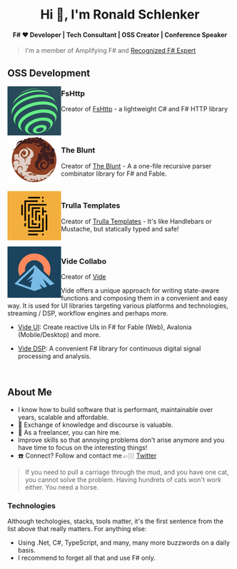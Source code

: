<h1 align="center">Hi 👋, I'm Ronald Schlenker</h1>
<h4 align="center">F# ❤️ Developer | Tech Consultant | OSS Creator | Conference Speaker</h4>

> I'm a member of Amplifying F# and [Recognized F# Expert](https://foundation.fsharp.org/results_applied_fsharp_2019)

## OSS Development

<img src='./img/FsHttp_logo.png' alt='logo' width='120' align="left" />

### FsHttp

Creator of [FsHttp](https://github.com/fsprojects/FsHttp) - a lightweight C# and F# HTTP library

<br clear='left' />



<img src='./img/TheBlunt_logo.png' alt='logo' width='120' align="left" />

### The Blunt

Creator of [The Blunt](https://github.com/ronaldschlenker/TheBlunt) - A a one-file recursive parser combinator library for F# and Fable.

<br clear='left' />



<img src='./img/Trulla_logo.png' alt='logo' width='120' align="left" />

### Trulla Templates

Creator of [Trulla Templates](https://github.com/ronaldschlenker/Trulla) - It's like Handlebars or Mustache, but statically typed and safe!

<br clear='left' />



<img src='./img/Vide_logo.png' alt='logo' width='120' align="left" />

### Vide Collabo

Creator of [Vide](https://github.com/vide-collabo)

Vide offers a unique approach for writing state-aware functions and composing them in a convenient and easy way. It is used for UI libraries targeting various platforms and technologies, streaming / DSP, workflow engines and perhaps more.

* [Vide UI](https://github.com/RonaldSchlenker/Vide/tree/main/Vide.UI): Create reactive UIs in F# for Fable (Web), Avalonia (Mobile/Desktop) and more.

* [Vide DSP](https://github.com/RonaldSchlenker/Vide/tree/main/Vide.UI): A convenient F# library for continuous digital signal processing and analysis.

<br clear='left' />



## About Me

* I know how to build software that is performant, maintainable over years, scalable and affordable.
* :book: Exchange of knowledge and discourse is valuable.
* 🚀 As a freelancer, you can hire me.
* Improve skills so that annoying problems don't arise anymore and you have time to focus on the interesting things!
* :phone: Connect? Follow and contact me 👉🏼 [Twitter](https://twitter.com/schlenkr)

> If you need to pull a carriage through the mud, and you have one cat, you cannot solve the problem. Having hundrets of cats won't work either. You need a horse.

### Technologies

Although techologies, stacks, tools matter, it's the first sentence from the list above that really matters. For anything else:

* Using .Net, C#, TypeScript, and many, many more buzzwords on a daily basis.
* I recommend to forget all that and use F# only.
